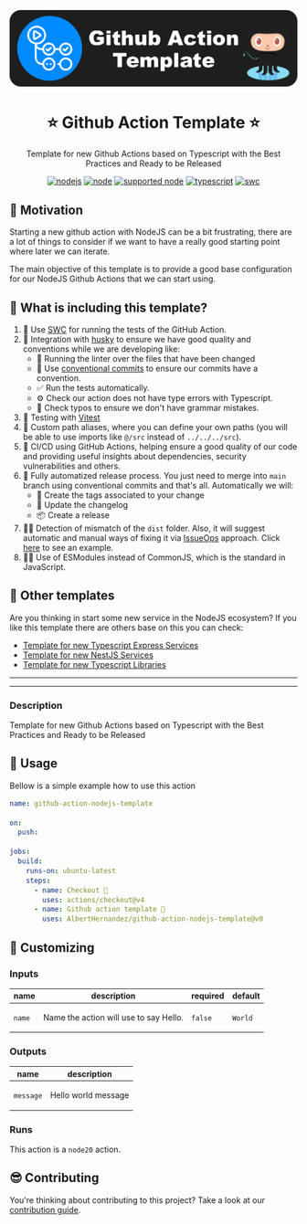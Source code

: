 <p align="center">
  <a href="https://github.com/AlbertHernandez/github-action-nodejs-template" target="blank"><img src="images/logo.png" alt="Github Actions Logo" width="512" /></a>
</p>

<h1 align="center">⭐ Github Action Template ⭐</h1>

<p align="center">
  Template for new Github Actions based on Typescript with the Best Practices and Ready to be Released
</p>

<p align="center">
  <a href="https://github.com/AlbertHernandez/github-action-nodejs-template/actions/workflows/node.yml?branch=main"><img src="https://github.com/AlbertHernandez/github-action-nodejs-template/actions/workflows/node.yml/badge.svg?branch=main" alt="nodejs"/></a>
  <a href="https://nodejs.org/docs/latest-v20.x/api/index.html"><img src="https://img.shields.io/badge/node-20.x-green.svg" alt="node"/></a>
  <a href="https://nodejs.org"><img src="https://img.shields.io/badge/supported_node-18.x_--_20.x-forestgreen.svg" alt="supported node"/></a>
  <a href="https://www.typescriptlang.org/"><img src="https://img.shields.io/badge/typescript-5.x-blue.svg" alt="typescript"/></a>
  <a href="https://vitest.dev/"><img src="https://img.shields.io/badge/Test-Vitest_-yellow.svg" alt="swc"/></a>
</p>

## 👀 Motivation

Starting a new github action with NodeJS can be a bit frustrating, there are a lot of things to consider if we want to have a really good starting point where later we can iterate.

The main objective of this template is to provide a good base configuration for our NodeJS Github Actions that we can start using.

## 🌟 What is including this template?

1. 👷 Use [SWC](https://swc.rs/) for running the tests of the GitHub Action.
2. 🐶 Integration with [husky](https://typicode.github.io/husky/) to ensure we have good quality and conventions while we are developing like:
   - 💅 Running the linter over the files that have been changed
   - 💬 Use [conventional commits](https://www.conventionalcommits.org/en/v1.0.0/) to ensure our commits have a convention.
   - ✅ Run the tests automatically.
   - ⚙️ Check our action does not have type errors with Typescript.
   - 🙊 Check typos to ensure we don't have grammar mistakes.
3. 🧪 Testing with [Vitest](https://vitest.dev/)
4. 📌 Custom path aliases, where you can define your own paths (you will be able to use imports like `@/src` instead of `../../../src`).
5. 🚀 CI/CD using GitHub Actions, helping ensure a good quality of our code and providing useful insights about dependencies, security vulnerabilities and others.
6. 🥷 Fully automatized release process. You just need to merge into `main` branch using conventional commits and that's all. Automatically we will:
   - 📍 Create the tags associated to your change
   - 📝 Update the changelog
   - 📦 Create a release
7. 👮🏻 Detection of mismatch of the `dist` folder. Also, it will suggest automatic and manual ways of fixing it via [IssueOps](https://github.com/marketplace/actions/slash-command-dispatch) approach. Click [here](https://github.com/AlbertHernandez/github-action-nodejs-template/pull/32#issuecomment-1951901513) to see an example.
8. 🐦‍🔥 Use of ESModules instead of CommonJS, which is the standard in JavaScript.

## 🤩 Other templates

Are you thinking in start some new service in the NodeJS ecosystem? If you like this template there are others base on this you can check:

- [Template for new Typescript Express Services](https://github.com/AlbertHernandez/express-typescript-service-template)
- [Template for new NestJS Services](https://github.com/AlbertHernandez/nestjs-service-template)
- [Template for new Typescript Libraries](https://github.com/AlbertHernandez/typescript-library-template)

---
<!-- 
  The code below here is meant to streamline the self-documentation of your action
  That said, you may want to canibalize the badges from above as well as add more to 
  demonstrate that your repo has a lot of controls to maintain a production ready
  and usable format.
-->
---


<!-- action-docs-description source="action.yml" -->
### Description

Template for new Github Actions based on Typescript with the Best Practices and Ready to be Released
<!-- action-docs-description source="action.yml" -->

<!-- action-docs-usage source="action-file.yml" project="AlbertHernandez/github-action-nodejs-template" version="v0.11.0" -->  <!-- x-release-please-version -->
## 👀 Usage

Bellow is a simple example how to use this action
<!-- action-docs-usage source="action-file.yml" project="AlbertHernandez/github-action-nodejs-template" version="v0.11.0" -->  <!-- x-release-please-version -->

<!--
  replace with the name of your repo
  is there an automated way to do this?
-->
```yaml
name: github-action-nodejs-template

on:
  push:

jobs:
  build:
    runs-on: ubuntu-latest
    steps:
      - name: Checkout 🛬
        uses: actions/checkout@v4
      - name: Github action template 🤩
        uses: AlbertHernandez/github-action-nodejs-template@v0
```

## 💅 Customizing

<!-- action-docs-inputs source="action.yml" -->
### Inputs

| name | description | required | default |
| --- | --- | --- | --- |
| `name` | <p>Name the action will use to say Hello.</p> | `false` | `World` |
<!-- action-docs-inputs source="action.yml" -->

<!-- action-docs-outputs source="action.yml" -->
### Outputs

| name | description |
| --- | --- |
| `message` | <p>Hello world message</p> |
<!-- action-docs-outputs source="action.yml" -->

<!-- action-docs-runs source="action.yml" -->
### Runs

This action is a `node20` action.
<!-- action-docs-runs source="action.yml" -->

## 😎 Contributing

You're thinking about contributing to this project? Take a look at our [contribution guide](docs/CONTRIBUTING.md).
